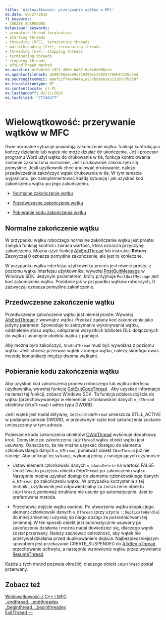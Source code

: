 ```yaml
---
title: 'Wielowątkowość: przerywanie wątków w MFC'
ms.date: 08/27/2018
f1_keywords:
- CREATE_SUSPENDED
helpviewer_keywords:
- premature thread termination
- starting threads
- threading [MFC], terminating threads
- multithreading [C++], terminating threads
- threading [C++], stopping threads
- terminating threads
- stopping threads
- AfxEndThread method
ms.assetid: 4c0a8c6d-c02f-456d-bd02-0a8c8d006ecb
ms.openlocfilehash: db88f08a3eb9c219300e1359257706b44326d7ed
ms.sourcegitcommit: a8ef52ff4a4944a1a257bdaba1a3331607fb8d0f
ms.translationtype: MT
ms.contentlocale: pl-PL
ms.lasthandoff: 02/11/2020
ms.locfileid: "77140477"
---
```

# <a name="multithreading-terminating-threads-in-mfc"></a>Wielowątkowość: przerywanie wątków w MFC

Dwie normalne sytuacje powodują zakończenie wątku: funkcja kontrolująca kończy działanie lub wątek nie może działać do ukończenia. Jeśli procesor programu Word użył wątku do drukowania w tle, funkcja kontrolowania zostanie zakończona normalnie, Jeśli drukowanie zakończyło się pomyślnie. Jeśli użytkownik chce anulować drukowanie, należy przedwcześnie zakończyć wątek drukowania w tle. W tym temacie wyjaśniono, jak zaimplementować każdą sytuację i jak uzyskać kod zakończenia wątku po jego zakończeniu.

- [Normalne zakończenie wątku](#_core_normal_thread_termination)

- [Przedwczesne zakończenie wątku](#_core_premature_thread_termination)

- [Pobieranie kodu zakończenia wątku](#_core_retrieving_the_exit_code_of_a_thread)

## <a name="_core_normal_thread_termination"></a>Normalne zakończenie wątku

W przypadku wątku roboczego normalne zakończenie wątku jest proste: zamyka funkcję kontroli i zwraca wartość, która oznacza przyczynę zakończenia. Można użyć funkcji [AfxEndThread](../mfc/reference/application-information-and-management.md#afxendthread) lub instrukcji **Return** . Zazwyczaj 0 oznacza pomyślne zakończenie, ale jest to konieczne.

W przypadku wątku interfejsu użytkownika proces jest równie prosty: z poziomu wątku interfejsu użytkownika, wywołaj [PostQuitMessage](/windows/win32/api/winuser/nf-winuser-postquitmessage) w Windows SDK. Jedynym parametrem, który przyjmuje `PostQuitMessage` jest kod zakończenia wątku. Podobnie jak w przypadku wątków roboczych, 0 zazwyczaj oznacza pomyślne zakończenie.

## <a name="_core_premature_thread_termination"></a>Przedwczesne zakończenie wątku

Przedwczesne zakończenie wątku jest niemal proste: Wywołaj [AfxEndThread](../mfc/reference/application-information-and-management.md#afxendthread) z wewnątrz wątku. Przekaż żądany kod zakończenia jako jedyny parametr. Spowoduje to zatrzymanie wykonywania wątku, oddzielenie stosu wątku, odłączenie wszystkich bibliotek DLL dołączonych do wątku i usunięcie obiektu wątku z pamięci.

Aby można było zakończyć, `AfxEndThread` musi być wywołana z poziomu wątku. Jeśli chcesz przerwać wątek z innego wątku, należy skonfigurować metodę komunikacji między dwoma wątkami.

## <a name="_core_retrieving_the_exit_code_of_a_thread"></a>Pobieranie kodu zakończenia wątku

Aby uzyskać kod zakończenia procesu roboczego lub wątku interfejsu użytkownika, wywołaj funkcję [GetExitCodeThread](/windows/win32/api/processthreadsapi/nf-processthreadsapi-getexitcodethread) . Aby uzyskać informacje na temat tej funkcji, zobacz Windows SDK. Ta funkcja pobiera dojście do wątku (przechowywanego w elemencie członkowskim danych `m_hThread` obiektów `CWinThread`) i adres typu DWORD.

Jeśli wątek jest nadal aktywny, `GetExitCodeThread` umieszcza STILL_ACTIVE w podanym adresie DWORD; w przeciwnym razie kod zakończenia zostanie umieszczony w tym adresie.

Pobieranie kodu zakończenia obiektów [CWinThread](../mfc/reference/cwinthread-class.md) wykonuje dodatkowy krok. Domyślnie po zakończeniu `CWinThread` wątku obiekt wątku jest usuwany. Oznacza to, że nie można uzyskać dostępu do elementu członkowskiego danych `m_hThread`, ponieważ obiekt `CWinThread` już nie istnieje. Aby uniknąć tej sytuacji, wykonaj jedną z następujących czynności:

- Ustaw element członkowski danych `m_bAutoDelete` na wartość FALSE. Umożliwia to przejściu obiektu `CWinThread` po zakończeniu wątku. Następnie można uzyskać dostęp do elementu członkowskiego danych `m_hThread` po zakończeniu wątku. W przypadku korzystania z tej techniki, użytkownik jest odpowiedzialny za zniszczenie obiektu `CWinThread`, ponieważ struktura nie usunie go automatycznie. Jest to preferowana metoda.

- Przechowuj dojście wątku osobno. Po utworzeniu wątku skopiuj jego element członkowski danych `m_hThread` (przy użyciu `::DuplicateHandle`) do innej zmiennej i uzyskaj do niego dostęp za pośrednictwem tej zmiennej. W ten sposób obiekt jest automatycznie usuwany po zakończeniu działania i można nadal dowiedzieć się, dlaczego wątek został przerwany. Należy zachować ostrożność, aby wątek nie przerywał działania przed duplikowaniem dojścia. Najbezpieczniejszym sposobem jest przekazanie CREATE_SUSPENDED do [AfxBeginThread](../mfc/reference/application-information-and-management.md#afxbeginthread), przechowanie uchwytu, a następnie wznowienie wątku przez wywołanie [ResumeThread](../mfc/reference/cwinthread-class.md#resumethread).

Każda z tych metod pozwala określić, dlaczego obiekt `CWinThread` został przerwany.

## <a name="see-also"></a>Zobacz też

[Wielowątkowość z C++ i MFC](multithreading-with-cpp-and-mfc.md)<br/>
[_endthread, _endthreadex](../c-runtime-library/reference/endthread-endthreadex.md)<br/>
[_beginthread, _beginthreadex](../c-runtime-library/reference/beginthread-beginthreadex.md)<br/>
[ExitThread —](/windows/win32/api/processthreadsapi/nf-processthreadsapi-exitthread)
